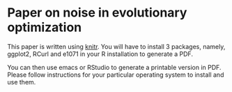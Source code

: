 # Paper on noise in evolutionary optimization

This paper is written using [knitr](http://yihui.name/knitr/). You will have to install 3 packages, namely, ggplot2, RCurl and e1071 in your R installation to generate a PDF.

You can then use emacs or RStudio to generate a printable version in PDF. Please follow instructions for your particular operating system to install and use them.
